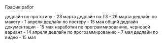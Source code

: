 График работ

дедлайн по прототипу - 23 марта
дедлайн по ТЗ - 26 марта
дедлайн по макету - 1 апреля
дедлайн по постеру - 15 мая
общий дедлайн документации - 15 мая
наработки по программированию, черновой вариант - 14 апреля
дедлайн по программированию - 7 мая
дедлайн по видео - 15 мая
